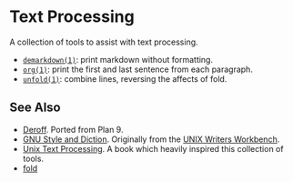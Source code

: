 # Text Processing

A collection of tools to assist with text processing.

- [`demarkdown(1)`][demarkdown.1]: print markdown without formatting.
- [`org(1)`][org.1]: print the first and last sentence from each paragraph.
- [`unfold(1)`][unfold.1]: combine lines, reversing the affects of fold.

## See Also

- [Deroff](https://github.com/9fans/plan9port/blob/master/src/cmd/deroff.c). Ported from Plan 9.
- [GNU Style and Diction](https://www.gnu.org/software/diction/). Originally from the [UNIX Writers Workbench](https://en.wikipedia.org/wiki/Writer%27s_Workbench).
- [Unix Text Processing](https://www.oreilly.com/openbook/utp/). A book which heavily inspired this collection of tools.
- [fold](https://www.gnu.org/software/coreutils/manual/html_node/fold-invocation.html)


[demarkdown.1]: https://htmlpreview.github.io/?https://github.com/jonhiggs/text-processing/blob/main/doc/demarkdown.1.html
[org.1]: https://htmlpreview.github.io/?https://github.com/jonhiggs/text-processing/blob/main/doc/org.1.html
[unfold.1]: https://htmlpreview.github.io/?https://github.com/jonhiggs/text-processing/blob/main/doc/unfold.1.html
